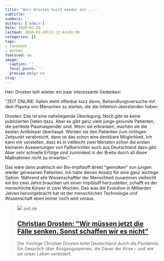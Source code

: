 ```yaml
---
title: 'Herr Drosten teilt wieder ein ...'
subtitle: ''
summary: ''
authors: ["admin"]
date: 2020-03-20
lastmod: 2020-03-20T23:22:42+01:00
categories: []
tags:
- facebook
- german
featured: no
image:
  caption: ''
  focal_point: ''
  preview_only: no
slug: ''
---
```

Herr Drosten teilt wieder ein paar interessante Gedanken:

"ZEIT ONLINE: Italien steht offenbar kurz davor, Behandlungsversuche mit dem Plasma von Menschen zu starten, die die Infektion überstanden haben.

Drosten: Das ist eine naheliegende Überlegung. Noch gibt es keine publizierten Daten dazu. Aber es gibt ganz viele junge gesunde Patienten, die perfekte Plasmaspender sind. Wenn sie erkranken, machen sie die besten Antikörper überhaupt. Werden sie den Patienten zum richtigen Zeitpunkt verabreicht, dann ist das schon eine denkbare Möglichkeit. Ich kann mir vorstellen, dass es in vielleicht zwei Monaten schon die ersten kleineren Auswertungen von Fallberichten auch aus Deutschland dazu gibt. Aber sehr schnelle Erfolge sind zumindest in der Breite durch all diese Maßnahmen nicht zu erwarten."

Das wäre dann praktisch ein Bio-Impfstoff direkt "gemolken" von jungen wieder genesenen Patienten. Ich halte diesen Ansatz für eine ganz wichtige Option. Während alle Wissenschaftler der Menschheit zusammen vielleicht ein bis zwei Jahre brauchen um einen Impfstoff herzustellen, schafft es der menschliche Körper in zwei Wochen. Das was die Evolution in Milliarden Jahren hervorgebracht hat ist der menschlichen Technologie und Wissenschaft eben immer noch weit voraus.
> [![](https://img.zeit.de/wissen/2020-03/drosten-interview-corona-pandemie-portraet-3/wide__1300x731)](https://www.zeit.de/wissen/gesundheit/2020-03/christian-drosten-coronavirus-pandemie-deutschland-virologe-charite)
> zeit.de
> ## [Christian Drosten: "Wir müssen jetzt die Fälle senken. Sonst schaffen wir es nicht"](https://www.zeit.de/wissen/gesundheit/2020-03/christian-drosten-coronavirus-pandemie-deutschland-virologe-charite)
>
>Der Virologe Christian Drosten leitet Deutschland durch die Pandemie. Ein Gespräch über Ausgangssperren, die Dauer der Krise – und wie sie unser Leben verändert.


